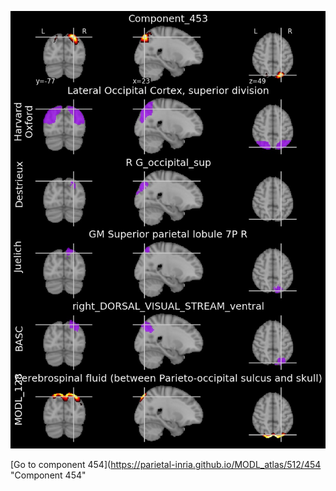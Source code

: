 


![453](preliminary/453.jpg "Component 453")

[Go to component 454](https://parietal-inria.github.io/MODL_atlas/512/454 "Component 454"